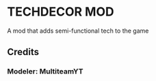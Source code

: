 # TECHDECOR MOD
A mod that adds semi-functional tech to the game
## Credits
### Modeler: MultiteamYT
### 

